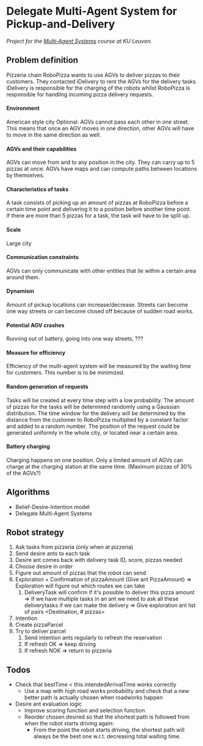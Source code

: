 # Delegate Multi-Agent System for Pickup-and-Delivery
_Project for the [Multi-Agent Systems](https://onderwijsaanbod.kuleuven.be/syllabi/e/H02H4AE.htm) course at KU Leuven._


## Problem definition
Pizzeria chain RoboPizza wants to use AGVs to deliver pizzas to their customers. They contacted iDelivery to rent the AGVs for the delivery tasks. iDelivery is responsible for the charging of the robots whilst RoboPizza is responsible for handling incoming pizza delivery requests.

#### Environment
American style city
Optional: AGVs cannot pass each other in one street. This means that once an AGV moves in one direction, other AGVs will have to move in the same direction as well.

#### AGVs and their capabilities
AGVs can move from and to any position in the city. They can carry up to 5 pizzas at once. AGVs have maps and can compute paths between locations by themselves.

#### Characteristics of tasks
A task consists of picking up an amount of pizzas at RoboPizza before a certain time point and delivering it to a position before another time point.  
If there are more than 5 pizzas for a task, the task will have to be split up.

#### Scale
Large city

#### Communication constraints
AGVs can only communicate with other entities that lie within a certain area around them.

#### Dynamism
Amount of pickup locations can increase/decrease.
Streets can become one way streets or can become closed off because of sudden road works.  

#### Potential AGV crashes
Running out of battery, going into one way streets, ???

#### Measure for efficiency
Efficiency of the multi-agent system will be measured by the waiting time for customers. This number is to be minimized.

#### Random generation of requests
Tasks will be created at every time step with a low probability. The amount of pizzas for the tasks will be determined randomly using a Gaussian distribution. The time window for the delivery will be determined by the distance from the customer to RoboPizza multiplied by a constant factor and added to a random number.
The position of the request could be generated uniformly in the whole city, or located near a certain area.

#### Battery charging
Charging happens on one position. Only a limited amount of AGVs can charge at the charging station at the same time. (Maximum pizzas of 30% of the AGVs?)



## Algorithms
- Belief-Desire-Intention model
- Delegate Multi-Agent Systems



## Robot strategy
1. Ask tasks from pizzeria (only when at pizzeria)
2. Send desire ants to each task
3. Desire ant comes back with delivery task ID, score, pizzas needed 
4. Choose desire in order
5. Figure out amount of pizzas that the robot can send
6. Exploration + Confirmation of pizzaAmount (Give ant PizzaAmount)
=> Exploration will figure out which routes we can take
    1. DeliveryTask will confirm if it's possible to deliver this pizza amount
    => If we have multiple tasks in an ant we need to ask all these deliverytasks if we can make the delivery
    => Give exploration ant list of pairs <Destination, # pizzas>
7. Intention
8. Create pizzaParcel
9. Try to deliver parcel
    1. Send intention ants regularly to refresh the reservation
    2. If refresh OK => keep driving
    3. If refresh NOK => return to pizzeria



## Todos
* Check that bestTime < this.intendedArrivalTime works correctly
  * Use a map with high road works probability and check that a new better path is actually chosen when roadworks happen
* Desire ant evaluation logic
  * Improve scoring function and selection function
  * Reorder chosen desired so that the shortest path is followed from when the robot starts driving again:
    * From the point the robot starts driving, the shortest path will always be the best one w.r.t. decreasing total waiting time.
